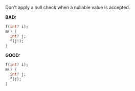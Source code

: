 
Don't apply a null check when a nullable value is accepted.

**BAD:**
```dart
f(int? i);
m() {
  int? j;
  f(j!);
}

```

**GOOD:**
```dart
f(int? i);
m() {
  int? j;
  f(j);
}
```

